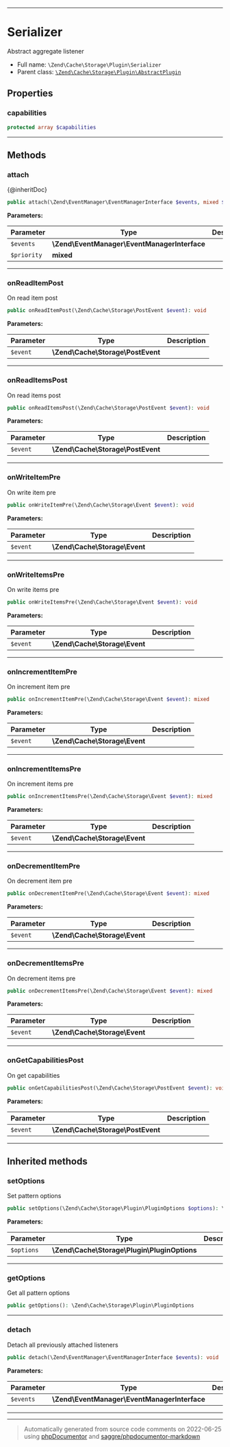 ***

# Serializer

Abstract aggregate listener



* Full name: `\Zend\Cache\Storage\Plugin\Serializer`
* Parent class: [`\Zend\Cache\Storage\Plugin\AbstractPlugin`](./AbstractPlugin.md)



## Properties


### capabilities



```php
protected array $capabilities
```






***

## Methods


### attach

{@inheritDoc}

```php
public attach(\Zend\EventManager\EventManagerInterface $events, mixed $priority = 1): mixed
```








**Parameters:**

| Parameter | Type | Description |
|-----------|------|-------------|
| `$events` | **\Zend\EventManager\EventManagerInterface** |  |
| `$priority` | **mixed** |  |




***

### onReadItemPost

On read item post

```php
public onReadItemPost(\Zend\Cache\Storage\PostEvent $event): void
```








**Parameters:**

| Parameter | Type | Description |
|-----------|------|-------------|
| `$event` | **\Zend\Cache\Storage\PostEvent** |  |




***

### onReadItemsPost

On read items post

```php
public onReadItemsPost(\Zend\Cache\Storage\PostEvent $event): void
```








**Parameters:**

| Parameter | Type | Description |
|-----------|------|-------------|
| `$event` | **\Zend\Cache\Storage\PostEvent** |  |




***

### onWriteItemPre

On write item pre

```php
public onWriteItemPre(\Zend\Cache\Storage\Event $event): void
```








**Parameters:**

| Parameter | Type | Description |
|-----------|------|-------------|
| `$event` | **\Zend\Cache\Storage\Event** |  |




***

### onWriteItemsPre

On write items pre

```php
public onWriteItemsPre(\Zend\Cache\Storage\Event $event): void
```








**Parameters:**

| Parameter | Type | Description |
|-----------|------|-------------|
| `$event` | **\Zend\Cache\Storage\Event** |  |




***

### onIncrementItemPre

On increment item pre

```php
public onIncrementItemPre(\Zend\Cache\Storage\Event $event): mixed
```








**Parameters:**

| Parameter | Type | Description |
|-----------|------|-------------|
| `$event` | **\Zend\Cache\Storage\Event** |  |




***

### onIncrementItemsPre

On increment items pre

```php
public onIncrementItemsPre(\Zend\Cache\Storage\Event $event): mixed
```








**Parameters:**

| Parameter | Type | Description |
|-----------|------|-------------|
| `$event` | **\Zend\Cache\Storage\Event** |  |




***

### onDecrementItemPre

On decrement item pre

```php
public onDecrementItemPre(\Zend\Cache\Storage\Event $event): mixed
```








**Parameters:**

| Parameter | Type | Description |
|-----------|------|-------------|
| `$event` | **\Zend\Cache\Storage\Event** |  |




***

### onDecrementItemsPre

On decrement items pre

```php
public onDecrementItemsPre(\Zend\Cache\Storage\Event $event): mixed
```








**Parameters:**

| Parameter | Type | Description |
|-----------|------|-------------|
| `$event` | **\Zend\Cache\Storage\Event** |  |




***

### onGetCapabilitiesPost

On get capabilities

```php
public onGetCapabilitiesPost(\Zend\Cache\Storage\PostEvent $event): void
```








**Parameters:**

| Parameter | Type | Description |
|-----------|------|-------------|
| `$event` | **\Zend\Cache\Storage\PostEvent** |  |




***


## Inherited methods


### setOptions

Set pattern options

```php
public setOptions(\Zend\Cache\Storage\Plugin\PluginOptions $options): \Zend\Cache\Storage\Plugin\AbstractPlugin
```








**Parameters:**

| Parameter | Type | Description |
|-----------|------|-------------|
| `$options` | **\Zend\Cache\Storage\Plugin\PluginOptions** |  |




***

### getOptions

Get all pattern options

```php
public getOptions(): \Zend\Cache\Storage\Plugin\PluginOptions
```











***

### detach

Detach all previously attached listeners

```php
public detach(\Zend\EventManager\EventManagerInterface $events): void
```








**Parameters:**

| Parameter | Type | Description |
|-----------|------|-------------|
| `$events` | **\Zend\EventManager\EventManagerInterface** |  |




***


***
> Automatically generated from source code comments on 2022-06-25 using [phpDocumentor](http://www.phpdoc.org/) and [saggre/phpdocumentor-markdown](https://github.com/Saggre/phpDocumentor-markdown)
